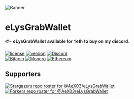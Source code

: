 ![Banner](https://github.com/AeX03/eLysGrabWallet/blob/main/picture/eLysGrabWallet.png)

# eLysGrabWallet
💳- 𝐞𝐋𝐲𝐬𝐆𝐫𝐚𝐛𝐖𝐚𝐥𝐥𝐞𝐭 𝐚𝐯𝐚𝐢𝐥𝐚𝐛𝐥𝐞 𝐟𝐨𝐫 𝟏𝐞𝐭𝐡 𝐭𝐨 𝐛𝐮𝐲 𝐨𝐧 𝐦𝐲 𝐝𝐢𝐬𝐜𝐨𝐫𝐝.
<br>
<br>
[![license](https://img.shields.io/badge/license-MIT-brightgreen.svg)](https://github.com/AeX03/eLysGrabWallet)
[![version](https://img.shields.io/badge/version-3.0-blue.svg)](https://github.com/AeX03/eLysGrabWallet)
[![Discord](https://img.shields.io/discord/979349329909264414?label=Discord&logo=Discord)](http://discord.gg/xpaxKBEx9t)
<br>
[![Bitcoin](https://img.shields.io/badge/Bitcoin-accepted%20payment-red)](https://img.shields.io/badge/-bc1qsa9hpku5un9uksf8eg6u6qrukyyvddu07e8kmj-lightgrey)
[![Monero](https://img.shields.io/badge/Monero-accepted%20payment-orange)](https://img.shields.io/badge/-8Bo121p2BE8YLN6RoXfggi5Vtjqn5TCvgChopRRRczKtgXLbbWyz6mfMXhteKa7MpJRuxiUtxTmZFZiD8upBL4PsLSf9BPQ-lightgrey)
[![Ethereum](https://img.shields.io/badge/Ethereum-accepted%20payment-blue)](https://img.shields.io/badge/-0x9E85b764DEb1988b9F722Bb292Bf88f2D090026D-lightgrey)


## Supporters
[![Stargazers repo roster for @AeX03/eLysGrabWallet](https://reporoster.com/stars/dark/AeX03/eLysGrabWallet)](https://github.com/AeX03/eLysGrabWallet/stargazers)
[![Forkers repo roster for @AeX03/eLysGrabWallet](https://reporoster.com/forks/dark/AeX03/eLysGrabWallet)](https://github.com/AeX03/eLysGrabWallet/network/members)
